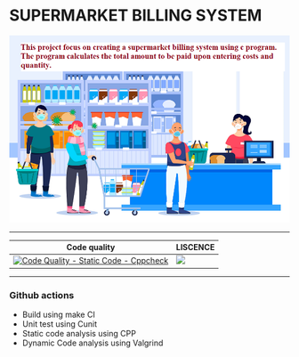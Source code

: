 # SUPERMARKET BILLING SYSTEM

![supermarket](https://github.com/malavika-m/helloworld/blob/30cdc3eee1d35f5fb3bc7020504d8778974e712d/pic_mini2.png)
<hr>

Code quality | LISCENCE
   ---|----
[![Code Quality - Static Code - Cppcheck](https://github.com/malavika-m/mini_project/actions/workflows/c-cpp.yml/badge.svg)](https://github.com/malavika-m/mini_project/actions/workflows/c-cpp.yml)| <img src="https://img.shields.io/badge/LISCENCE-MIT-yellow">

<hr>

### Github actions

- Build using make CI
- Unit test using Cunit
- Static code analysis using CPP
- Dynamic Code analysis using Valgrind
